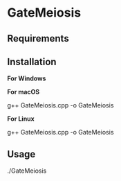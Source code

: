# GateMeiosis

## Requirements

## Installation

**For Windows**



**For macOS**

g++ GateMeiosis.cpp -o GateMeiosis


**For Linux**

g++ GateMeiosis.cpp -o GateMeiosis



## Usage

./GateMeiosis
